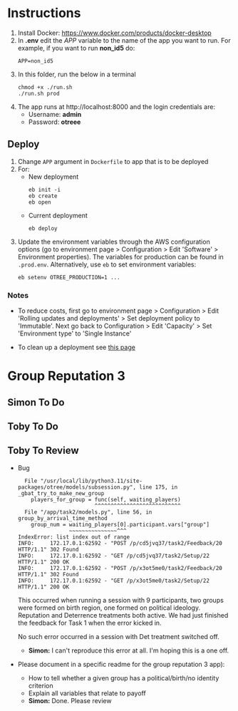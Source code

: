 # Instructions

1. Install Docker: https://www.docker.com/products/docker-desktop
2. In **.env** edit the *APP* variable to the name of the app you want to run.
   For example, if you want to run **non_id5** do:
   ```
   APP=non_id5
   ```
3. In this folder, run the below in a terminal
   ```
   chmod +x ./run.sh
   ./run.sh prod
   ```
4. The app runs at http://localhost:8000 and the login credentials are:
	- Username: **admin**
	- Password: **otreee**

## Deploy

1. Change `APP` argument in `Dockerfile` to app that is to be deployed
2. For:
   - New deployment
     ```
     eb init -i
     eb create
     eb open
     ```
   - Current deployment
     ```
     eb deploy
     ```
3. Update the environment variables through the AWS configuration options
   (go to environment page > Configuration > Edit 'Software' > Environment
   properties). The variables for production can be found in `.prod.env`.
   Alternatively, use `eb` to set environment variables:
   ```
   eb setenv OTREE_PRODUCTION=1 ...
   ```

### Notes

- To reduce costs, first go to environment page > Configuration > Edit
  'Rolling updates and deployments' > Set deployment policy to 'Immutable'.
  Next go back to Configuration > Edit 'Capacity' > Set 'Environment type'
  to 'Single Instance'

- To clean up a deployment see
  [this page](https://docs.aws.amazon.com/elasticbeanstalk/latest/dg/GettingStarted.Cleanup.html)

# Group Reputation 3

## Simon To Do


## Toby To Do


## Toby To Review


- Bug
  ````
    File "/usr/local/lib/python3.11/site-packages/otree/models/subsession.py", line 175, in _gbat_try_to_make_new_group
      players_for_group = func(self, waiting_players)
                          ^^^^^^^^^^^^^^^^^^^^^^^^^^^
    File "/app/task2/models.py", line 56, in group_by_arrival_time_method
      group_num = waiting_players[0].participant.vars["group"]
                  ~~~~~~~~~~~~~~~^^^
  IndexError: list index out of range
  INFO:     172.17.0.1:62592 - "POST /p/cd5jvq37/task2/Feedback/20 HTTP/1.1" 302 Found
  INFO:     172.17.0.1:62592 - "GET /p/cd5jvq37/task2/Setup/22 HTTP/1.1" 200 OK
  INFO:     172.17.0.1:62592 - "POST /p/x3ot5me0/task2/Feedback/20 HTTP/1.1" 302 Found
  INFO:     172.17.0.1:62592 - "GET /p/x3ot5me0/task2/Setup/22 HTTP/1.1" 200 OK
  ````
  This occurred when running a session with 9 participants, two groups were
  formed on birth region, one formed on political ideology. Reputation and
  Deterrence treatments both active. We had just finished the feedback for
  Task 1 when the error kicked in.

  No such error occurred in a session with Det treatment switched off.
  - **Simon:** I can't reproduce this error at all. I'm hoping this is a one off.

- Please document in a specific readme for the group reputation 3 app):
	- How to tell whether a given group has a political/birth/no identity
    criterion
	- Explain all variables that relate to payoff
	- **Simon:** Done. Please review
